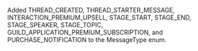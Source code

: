 Added THREAD_CREATED, THREAD_STARTER_MESSAGE, INTERACTION_PREMIUM_UPSELL, STAGE_START, STAGE_END, STAGE_SPEAKER, STAGE_TOPIC, GUILD_APPLICATION_PREMIUM_SUBSCRIPTION, and PURCHASE_NOTIFICATION to the MessageType enum.